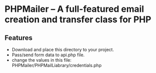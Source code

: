 
# PHPMailer – A full-featured email creation and transfer class for PHP

## Features
- Download and place this directory to your project.
- Pass/send form data to api.php file.
- change the values in this file: PHPMailer/PHPMailLiabrary/credentials.php
